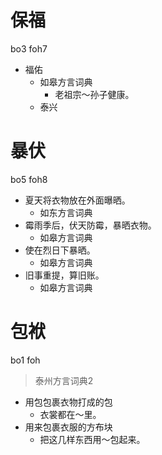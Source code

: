 # 保福
bo3 foh7
+ 福佑
  * 如皋方言词典
    - 老祖宗～孙子健康。
  * 泰兴

# 暴伏
bo5 foh8
+ 夏天将衣物放在外面曝晒。
  * 如东方言词典
+ 霉雨季后，伏天防霉，暴晒衣物。
  * 如皋方言词典
+ 使在烈日下暴晒。
  * 如皋方言词典
+ 旧事重提，算旧账。
  * 如皋方言词典

# 包袱
bo1 foh
> 泰州方言词典2
- 用包包裹衣物打成的包
  - 衣裳都在～里。
- 用来包裹衣服的方布块
  - 把这几样东西用～包起来。
